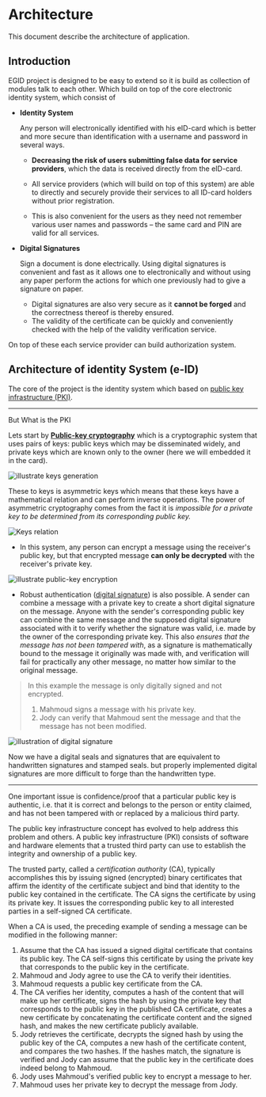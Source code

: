 # Architecture

This document describe the architecture of application.

## Introduction

EGID project is designed to be easy to extend so it is build as collection of modules talk to each other. Which build on top of the core electronic identity system, which consist of

- **Identity System**

  Any person will electronically identified with his eID-card which is better and more secure than identification with a username and password in several ways.

  - **Decreasing the risk of users submitting false data for service providers**, which the data is received directly from the eID-card.
  - All service providers (which will build on top of this system) are able to directly and securely provide their services to all ID-card holders without prior registration.

  - This is also convenient for the users as they need not remember various user names and passwords – the same card and PIN are valid for all services.

- **Digital Signatures**

  Sign a document is done electrically. Using digital signatures is convenient and fast as it allows one to electronically and without using any paper perform the actions for which one previously had to give a signature on paper.

  - Digital signatures are also very secure as it **cannot be forged** and the correctness thereof is thereby ensured.
  - The validity of the certificate can be quickly and conveniently checked with the help of the validity verification service.

On top of these each service provider can build authorization system.

## Architecture of identity System (e-ID)

The core of the project is the identity system which based on [public key infrastructure (PKI)](https://en.wikipedia.org/wiki/Public_key_infrastructure).

---

But What is the PKI

Lets start by
**[Public-key cryptography](https://en.wikipedia.org/wiki/Public-key_cryptography)** which is a cryptographic system that uses pairs of keys: public keys which may be disseminated widely, and private keys which are known only to the owner (here we will embedded it in the card).

![illustrate keys generation](Assets/Public-key-crypto.svg)

These to keys is asymmetric keys which means that these keys have a mathematical relation and can perform inverse operations.
The power of asymmetric cryptography comes from the fact it is _impossible for a private key to be determined from its corresponding public key._

![Keys relation](Assets/keys_relation.png)

- In this system, any person can encrypt a message using the receiver's public key, but that encrypted message **can only be decrypted** with the receiver's private key.

![illustrate public-key encryption](Assets/Public_key_encryption.svg)

- Robust authentication ([digital signature](https://en.wikipedia.org/wiki/Digital_signature)) is also possible. A sender can combine a message with a private key to create a short digital signature on the message. Anyone with the sender's corresponding public key can combine the same message and the supposed digital signature associated with it to verify whether the signature was valid, i.e. made by the owner of the corresponding private key.
  This also _ensures that the message has not been tampered with_, as a signature is mathematically bound to the message it originally was made with, and verification will fail for practically any other message, no matter how similar to the original message.

> In this example the message is only digitally signed and not encrypted.
>
> 1. Mahmoud signs a message with his private key.
> 2. Jody can verify that Mahmoud sent the message and that the message has not been modified.

![illustration of digital signature](Assets/Private_key_signing.svg)

Now we have a digital seals and signatures that are equivalent to handwritten signatures and stamped seals. but properly implemented digital signatures are more difficult to forge than the handwritten type.

---

One important issue is confidence/proof that a particular public key is authentic, i.e. that it is correct and belongs to the person or entity claimed, and has not been tampered with or replaced by a malicious third party.

The public key infrastructure concept has evolved to help address this problem and others. A public key infrastructure (PKI) consists of software and hardware elements that a trusted third party can use to establish the integrity and ownership of a public key.

The trusted party, called a _certification authority_ (CA), typically accomplishes this by issuing signed (encrypted) binary certificates that affirm the identity of the certificate subject and bind that identity to the public key contained in the certificate. The CA signs the certificate by using its private key. It issues the corresponding public key to all interested parties in a self-signed CA certificate.

When a CA is used, the preceding example of sending a message can be modified in the following manner:

1. Assume that the CA has issued a signed digital certificate that contains its public key. The CA self-signs this certificate by using the private key that corresponds to the public key in the certificate.
2. Mahmoud and Jody agree to use the CA to verify their identities.
3. Mahmoud requests a public key certificate from the CA.
4. The CA verifies her identity, computes a hash of the content that will make up her certificate, signs the hash by using the private key that corresponds to the public key in the published CA certificate, creates a new certificate by concatenating the certificate content and the signed hash, and makes the new certificate publicly available.
5. Jody retrieves the certificate, decrypts the signed hash by using the public key of the CA, computes a new hash of the certificate content, and compares the two hashes. If the hashes match, the signature is verified and Jody can assume that the public key in the certificate does indeed belong to Mahmoud.
6. Jody uses Mahmoud's verified public key to encrypt a message to her.
7. Mahmoud uses her private key to decrypt the message from Jody.
